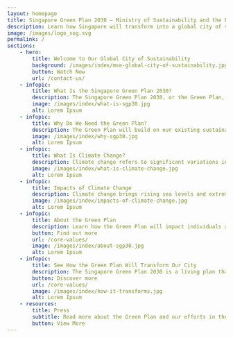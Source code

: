 ```yaml
---
layout: homepage
title: Singapore Green Plan 2030 – Ministry of Sustainability and the Environment (MSE)
description: Learn how Singapore will transform into a global city of sustainability with the Singapore Green Plan 2030. 
image: /images/logo_sog.svg
permalink: /
sections:
    - hero:
        title: Welcome to Our Global City of Sustainability
        background: /images/index/mse-global-city-of-sustainability.jpg
        button: Watch Now
        url: /contact-us/
    - infopic:
        title: What Is the Singapore Green Plan 2030?
        description: The Singapore Green Plan 2030, or the Green Plan, is a whole-of-nation sustainable development agenda, with concrete action plans that will touch every dimension of our lives. 
        image: /images/index/what-is-sgp30.jpg
        alt: Lorem Ipsum
    - infopic:
        title: Why Do We Need the Green Plan?
        description: The Green Plan will build on our existing sustainability foundations, strengthening ongoing sustainability efforts and commitments under Singapore’s 2030 Development Agenda.
        image: /images/index/why-sgp30.jpg
        alt: Lorem Ipsum
    - infopic:
        title: What Is Climate Change? 
        description: Climate change refers to significant variations in global weather patterns that persist over an extended period of time.
        image: /images/index/what-is-climate-change.jpg
        alt: Lorem Ipsum
    - infopic:
        title: Impacts of Climate Change
        description: Climate change brings rising sea levels and extreme weather patterns, putting millions of lives and livelihoods around the world in danger. Singapore, as a low-lying island state, is vulnerable.
        image: /images/index/impacts-of-climate-change.jpg
        alt: Lorem Ipsum
    - infopic:
        title: About the Green Plan
        description: Learn how the Green Plan will impact individuals and businesses in Singapore.
        button: Find out more
        url: /core-values/
        image: /images/index/about-sgp30.jpg
        alt: Lorem Ipsum
    - infopic:
        title: See How the Green Plan Will Transform Our City
        description: The Singapore Green Plan 2030 is a living plan that will touch every dimension of our lives.
        button: Discover more
        url: /core-values/
        image: /images/index/how-it-transforms.jpg
        alt: Lorem Ipsum
    - resources:
        title: Press
        subtitle: Read more about the Green Plan and our efforts in the news.
        button: View More
---
```


